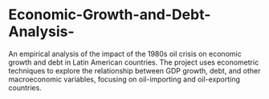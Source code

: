 # Economic-Growth-and-Debt-Analysis-
An empirical analysis of the impact of the 1980s oil crisis on economic growth and debt in Latin American countries. The project uses econometric techniques to explore the relationship between GDP growth, debt, and other macroeconomic variables, focusing on oil-importing and oil-exporting countries.
